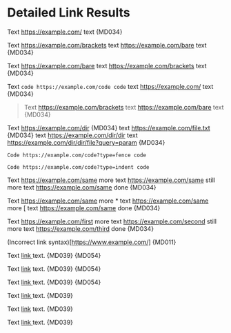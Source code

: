 # Detailed Link Results

Text https://example.com/ text {MD034}

Text <https://example.com/brackets> text https://example.com/bare text {MD034}

Text https://example.com/bare text <https://example.com/brackets> text {MD034}

Text `code https://example.com/code code` text https://example.com/ text {MD034}

> Text <https://example.com/brackets> text https://example.com/bare text {MD034}

Text https://example.com/dir {MD034}
text https://example.com/file.txt {MD034}
text <https://example.com/dir/dir>
text https://example.com/dir/dir/file?query=param {MD034}

```text
Code https://example.com/code?type=fence code
```

    Code https://example.com/code?type=indent code

Text <https://example.com/same> more text https://example.com/same still more text <https://example.com/same> done {MD034}

Text <https://example.com/same> more \* text https://example.com/same more \[ text <https://example.com/same> done {MD034}

Text https://example.com/first more text https://example.com/second still more text https://example.com/third done {MD034}

(Incorrect link syntax)[https://www.example.com/] {MD011}

Text [link ](https://example.com/) text. {MD039} {MD054}

Text [ link](https://example.com/) text. {MD039} {MD054}

Text [ link ](https://example.com/) text. {MD039} {MD054}

Text [link ][reference] text. {MD039}

Text [ link][reference] text. {MD039}

Text [ link ][reference] text. {MD039}

[reference]: https://example.com/

<!-- markdownlint-configure-file {
  "MD013": false,
  "MD046": false
} -->
